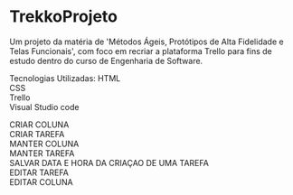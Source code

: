 # TrekkoProjeto
Um projeto da matéria de 'Métodos Ágeis, Protótipos de Alta Fidelidade e Telas Funcionais', com foco em recriar a plataforma Trello para fins de estudo dentro do curso de Engenharia de Software. 

Tecnologias Utilizadas:
HTML  
CSS  
Trello  
Visual Studio code  

CRIAR COLUNA  
CRIAR TAREFA  
MANTER COLUNA  
MANTER TAREFA  
SALVAR DATA E HORA DA CRIAÇAO DE UMA TAREFA   
EDITAR TAREFA  
EDITAR COLUNA  